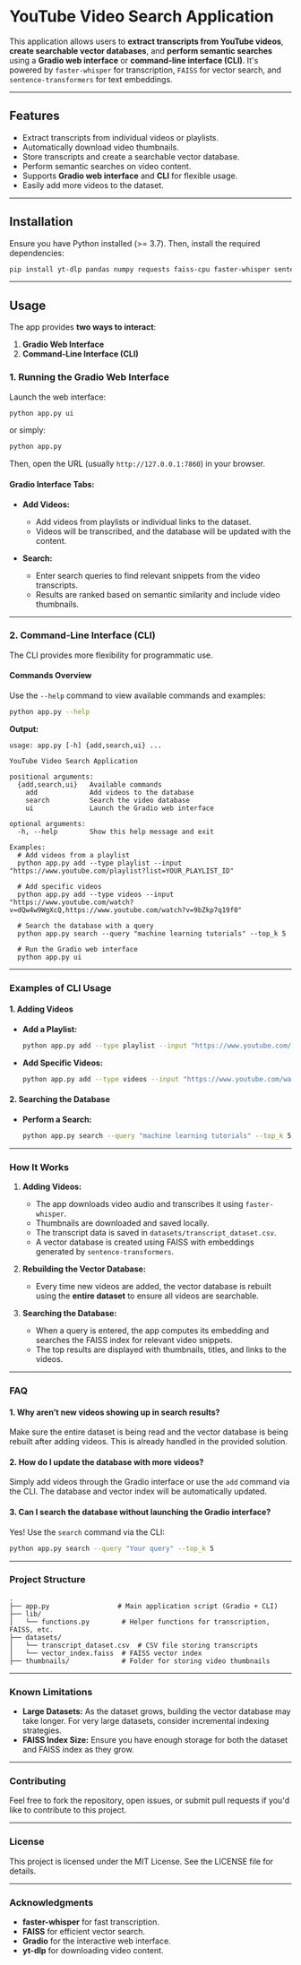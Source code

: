 # **YouTube Video Search Application**

This application allows users to **extract transcripts from YouTube videos**, **create searchable vector databases**, and **perform semantic searches** using a **Gradio web interface** or **command-line interface (CLI)**. It's powered by `faster-whisper` for transcription, `FAISS` for vector search, and `sentence-transformers` for text embeddings.

---

## **Features**
- Extract transcripts from individual videos or playlists.
- Automatically download video thumbnails.
- Store transcripts and create a searchable vector database.
- Perform semantic searches on video content.
- Supports **Gradio web interface** and **CLI** for flexible usage.
- Easily add more videos to the dataset.

---

## **Installation**

Ensure you have Python installed (>= 3.7). Then, install the required dependencies:

```bash
pip install yt-dlp pandas numpy requests faiss-cpu faster-whisper sentence-transformers gradio argparse beautifulsoup4
```

---

## **Usage**

The app provides **two ways to interact**:  
1. **Gradio Web Interface**  
2. **Command-Line Interface (CLI)**

### **1. Running the Gradio Web Interface**

Launch the web interface:

```bash
python app.py ui
```

or simply:

```bash
python app.py
```

Then, open the URL (usually `http://127.0.0.1:7860`) in your browser.

#### **Gradio Interface Tabs:**

- **Add Videos:**  
  - Add videos from playlists or individual links to the dataset.
  - Videos will be transcribed, and the database will be updated with the content.
  
- **Search:**  
  - Enter search queries to find relevant snippets from the video transcripts.
  - Results are ranked based on semantic similarity and include video thumbnails.

---

### **2. Command-Line Interface (CLI)**

The CLI provides more flexibility for programmatic use.

#### **Commands Overview**

Use the `--help` command to view available commands and examples:

```bash
python app.py --help
```

**Output:**

```
usage: app.py [-h] {add,search,ui} ...

YouTube Video Search Application

positional arguments:
  {add,search,ui}   Available commands
    add             Add videos to the database
    search          Search the video database
    ui              Launch the Gradio web interface

optional arguments:
  -h, --help        Show this help message and exit

Examples:
  # Add videos from a playlist
  python app.py add --type playlist --input "https://www.youtube.com/playlist?list=YOUR_PLAYLIST_ID"

  # Add specific videos
  python app.py add --type videos --input "https://www.youtube.com/watch?v=dQw4w9WgXcQ,https://www.youtube.com/watch?v=9bZkp7q19f0"

  # Search the database with a query
  python app.py search --query "machine learning tutorials" --top_k 5

  # Run the Gradio web interface
  python app.py ui
```

---

### **Examples of CLI Usage**

#### **1. Adding Videos**

- **Add a Playlist:**

   ```bash
   python app.py add --type playlist --input "https://www.youtube.com/playlist?list=YOUR_PLAYLIST_ID"
   ```

- **Add Specific Videos:**

   ```bash
   python app.py add --type videos --input "https://www.youtube.com/watch?v=dQw4w9WgXcQ,https://www.youtube.com/watch?v=9bZkp7q19f0"
   ```

#### **2. Searching the Database**

- **Perform a Search:**

   ```bash
   python app.py search --query "machine learning tutorials" --top_k 5
   ```

---

### **How It Works**

1. **Adding Videos:**
   - The app downloads video audio and transcribes it using `faster-whisper`.
   - Thumbnails are downloaded and saved locally.
   - The transcript data is saved in `datasets/transcript_dataset.csv`.
   - A vector database is created using FAISS with embeddings generated by `sentence-transformers`.

2. **Rebuilding the Vector Database:**
   - Every time new videos are added, the vector database is rebuilt using the **entire dataset** to ensure all videos are searchable.

3. **Searching the Database:**
   - When a query is entered, the app computes its embedding and searches the FAISS index for relevant video snippets.
   - The top results are displayed with thumbnails, titles, and links to the videos.

---

### **FAQ**

#### **1. Why aren’t new videos showing up in search results?**
Make sure the entire dataset is being read and the vector database is being rebuilt after adding videos. This is already handled in the provided solution.

#### **2. How do I update the database with more videos?**
Simply add videos through the Gradio interface or use the `add` command via the CLI. The database and vector index will be automatically updated.

#### **3. Can I search the database without launching the Gradio interface?**
Yes! Use the `search` command via the CLI:

```bash
python app.py search --query "Your query" --top_k 5
```

---

### **Project Structure**

```
.
├── app.py                 # Main application script (Gradio + CLI)
├── lib/
│   └── functions.py        # Helper functions for transcription, FAISS, etc.
├── datasets/
│   └── transcript_dataset.csv  # CSV file storing transcripts
│   └── vector_index.faiss  # FAISS vector index
├── thumbnails/             # Folder for storing video thumbnails
```

---

### **Known Limitations**

- **Large Datasets:** As the dataset grows, building the vector database may take longer. For very large datasets, consider incremental indexing strategies.
- **FAISS Index Size:** Ensure you have enough storage for both the dataset and FAISS index as they grow.

---

### **Contributing**

Feel free to fork the repository, open issues, or submit pull requests if you'd like to contribute to this project.

---

### **License**

This project is licensed under the MIT License. See the LICENSE file for details.

---

### **Acknowledgments**

- **faster-whisper** for fast transcription.
- **FAISS** for efficient vector search.
- **Gradio** for the interactive web interface.
- **yt-dlp** for downloading video content.
